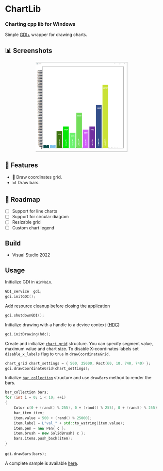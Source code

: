﻿# ChartLib

### Charting cpp lib for Windows
  
Simple [GDI+](https://learn.microsoft.com/en-us/windows/win32/api/gdiplusheaders/) wrapper for drawing charts.

## 📊 Screenshots

<div align="center">
<div>
<img src="Screenshots/app-demo.png" width="60%" />
</div>
</div>

## 📖 Features

- 📐 Draw coordinates grid.
- 📊 Draw bars.

## 📑 Roadmap

- [ ] Support for line charts
- [ ] Support for circular diagram
- [ ] Resizable grid
- [ ] Custom chart legend

## Build
- Visual Studio 2022

## Usage

Initialize GDI in `WinMain`.  
```cpp
GDI_service  gdi;
gdi.initGDI();
```
Add resource cleanup before closing the application
```cpp
gdi.shutdownGDI();
```
Initialize drawing with a handle to a device context ([HDC](https://learn.microsoft.com/en-us/windows/win32/api/winuser/nf-winuser-getdc))
```cpp
gdi.initDrawing(hdc);
```
Create and initialize [`chart_grid`](https://github.com/bexolder2/ChartLib/blob/master/ChartLib/src/utils/chart_grid.h) structure. You can specify segment value, maximum value and chart size. To disable X-coordinates labels set `disable_x_labels` flag to `true` in `drawCoordinateGrid`.
```cpp
chart_grid chart_settings = { 500, 25000, Rect(60, 10, 740, 740) };
gdi.drawCoordinateGrid(chart_settings);
```
Initialize [`bar_collection`](https://github.com/bexolder2/ChartLib/blob/master/ChartLib/src/utils/bar_item.h) structure and use `drawBars` method to render the bars.

```cpp
bar_collection bars;	
for (int i = 0; i < 10; ++i)
{
	Color c(0 + (rand() % 255), 0 + (rand() % 255), 0 + (rand() % 255));
	bar_item item;
	item.value = 500 + (rand() % 25000);
	item.label = L"val_" + std::to_wstring(item.value);
	item.pen = new Pen{ c };
	item.brush = new SolidBrush{ c };
	bars.items.push_back(item);
}

gdi.drawBars(bars);
```

A complete sample is available [here](https://github.com/bexolder2/ChartLib/blob/master/ChartLib.Sample/Source.cpp).
